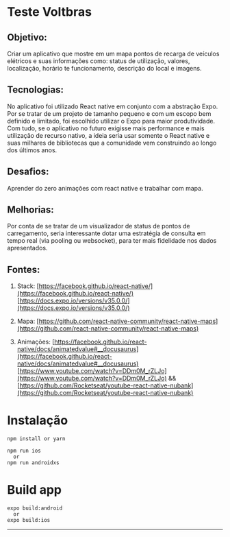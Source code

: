 # Teste Voltbras

## Objetivo: 
Criar um aplicativo que mostre em um mapa pontos de recarga de veículos elétricos e suas informações como: status de utilização, valores, localização, horário te funcionamento, descrição do local e imagens.

## Tecnologias:
No aplicativo foi utilizado React native em conjunto com a abstração Expo. Por se tratar de um projeto de tamanho pequeno e com um escopo bem definido e limitado, foi escolhido utilizar o Expo para maior produtividade. Com tudo, se o aplicativo no futuro exigisse mais performance e mais utilização de recurso nativo, a ideia seria usar somente o React native e suas milhares de bibliotecas que a comunidade vem construindo ao longo dos últimos anos.

## Desafios:
Aprender do zero animações com react native e trabalhar com mapa.

## Melhorias:
Por conta de se tratar de um visualizador de status de pontos de carregamento, seria interessante dotar uma estratégia de consulta em tempo real (via pooling ou websocket), para ter mais fidelidade nos dados apresentados.

## Fontes:
1. Stack: 
    [https://facebook.github.io/react-native/](https://facebook.github.io/react-native/)
    [https://docs.expo.io/versions/v35.0.0/](https://docs.expo.io/versions/v35.0.0/)

2. Mapa: 
    [https://github.com/react-native-community/react-native-maps](https://github.com/react-native-community/react-native-maps)

3. Animações: 
    [https://facebook.github.io/react-native/docs/animatedvalue#__docusaurus](https://facebook.github.io/react-native/docs/animatedvalue#__docusaurus)
    [https://www.youtube.com/watch?v=DDm0M_rZLJo](https://www.youtube.com/watch?v=DDm0M_rZLJo) && [https://github.com/Rocketseat/youtube-react-native-nubank](https://github.com/Rocketseat/youtube-react-native-nubank)

# Instalação

    npm install or yarn

    npm run ios
      or
    npm run androidxs

# Build app
    expo build:android
      or
    expo build:ios
----
